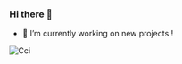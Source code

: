 ### Hi there 👋
- 🔭 I’m currently working on new projects !

![Cci](https://user-images.githubusercontent.com/39130214/88949201-fa5b2180-d2a3-11ea-97d5-89379a1a3766.gif)


